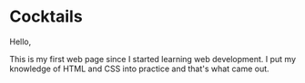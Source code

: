 # Cocktails


Hello,

This is my first web page since I started learning web development. 
I put my knowledge of HTML and CSS into practice and that's what came out.
